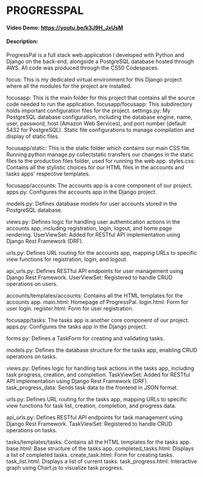 # PROGRESSPAL
#### Video Demo:  <https://youtu.be/k3J9H_JxUsM>
#### Description:
ProgressPal is a full stack web application I developed with Python and Django on the back-end, alongside a PostgreSQL database hosted through AWS. All code was produced through the CS50 Codespaces.


focus:
This is my dedicated virtual environment for this Django project where all the modules for the project are installed.


focusapp:
This is the main folder for this project that contains all the source code needed to run the application.
focusapp/focusapp:
This subdirectory holds important configuration files for the project.
settings.py:
My PostgreSQL database configuration, including the database engine, name, user, password, host (Amazon Web Services), and port number (default 5432 for PostgreSQL).
Static file configurations to manage compilation and display of static files.

focusapp/static:
This is the static folder which contains our main CSS file. Running python manage.py collectstatic transfers our changes in the static files to the production files folder, used for running the web app.
styles.css:
Contains all the stylistic choices for our HTML files in the accounts and tasks apps' respective templates.


focusapp/accounts:
The accounts app is a core component of our project.
apps.py:
Configures the accounts app in the Django project.

models.py:
Defines database models for user accounts stored in the PostgreSQL database.

views.py:
Defines logic for handling user authentication actions in the accounts app, including registration, login, logout, and home page rendering.
UserViewSet:
Added for RESTful API implementation using Django Rest Framework (DRF).

urls.py:
Defines URL routing for the accounts app, mapping URLs to specific view functions for registration, login, and logout.

api_urls.py:
Defines RESTful API endpoints for user management using Django Rest Framework.
UserViewSet:
Registered to handle CRUD operations on users.

accounts/templates/accounts:
Contains all the HTML templates for the accounts app.
main.html:
Homepage of ProgressPal.
login.html:
Form for user login.
register.html:
Form for user registration.


focusapp/tasks:
The tasks app is another core component of our project.
apps.py:
Configures the tasks app in the Django project.

forms.py:
Defines a TaskForm for creating and validating tasks.

models.py:
Defines the database structure for the tasks app, enabling CRUD operations on tasks.

views.py:
Defines logic for handling task actions in the tasks app, including task progress, creation, and completion.
TaskViewSet:
Added for RESTful API implementation using Django Rest Framework (DRF).
task_progress_data:
Sends task data to the frontend in JSON format.

urls.py:
Defines URL routing for the tasks app, mapping URLs to specific view functions for task list, creation, completion, and progress data.

api_urls.py:
Defines RESTful API endpoints for task management using Django Rest Framework.
TaskViewSet:
Registered to handle CRUD operations on tasks.

tasks/templates/tasks:
Contains all the HTML templates for the tasks app.
base.html:
Base structure of the tasks app.
completed_tasks.html:
Displays a list of completed tasks.
create_task.html:
Form for creating tasks.
task_list.html:
Displays a list of current tasks.
task_progress.html:
Interactive graph using Chart.js to visualize task progress.
